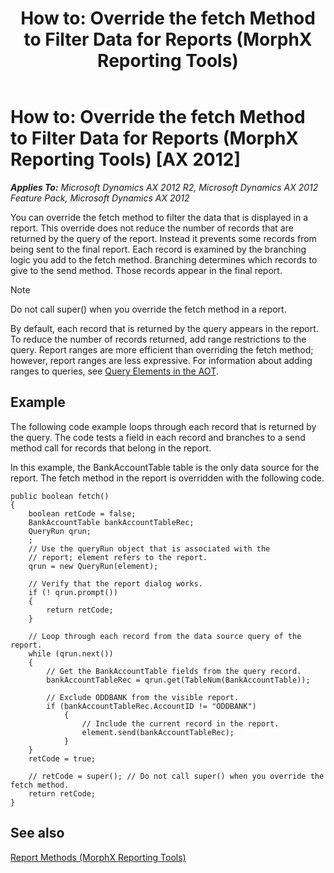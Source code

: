 ﻿---
title: 'How to: Override the fetch Method to Filter Data for Reports (MorphX Reporting Tools)'
TOCTitle: 'How to: Override the fetch Method to Filter Data for Reports'
ms:assetid: cc342c22-4a3c-423c-bd55-c18263e122c9
ms:mtpsurl: https://technet.microsoft.com/en-us/library/Bb395110(v=AX.60)
ms:contentKeyID: 35290365
ms.date: 11/07/2012
mtps_version: v=AX.60
---

# How to: Override the fetch Method to Filter Data for Reports (MorphX Reporting Tools) [AX 2012]


_**Applies To:** Microsoft Dynamics AX 2012 R2, Microsoft Dynamics AX 2012 Feature Pack, Microsoft Dynamics AX 2012_

You can override the fetch method to filter the data that is displayed in a report. This override does not reduce the number of records that are returned by the query of the report. Instead it prevents some records from being sent to the final report. Each record is examined by the branching logic you add to the fetch method. Branching determines which records to give to the send method. Those records appear in the final report.


> [!NOTE]
> <P>Do not call super() when you override the fetch method in a report.</P>



By default, each record that is returned by the query appears in the report. To reduce the number of records returned, add range restrictions to the query. Report ranges are more efficient than overriding the fetch method; however, report ranges are less expressive. For information about adding ranges to queries, see [Query Elements in the AOT](https://technet.microsoft.com/en-us/library/bb278121\(v=ax.60\)).

## Example

The following code example loops through each record that is returned by the query. The code tests a field in each record and branches to a send method call for records that belong in the report.

In this example, the BankAccountTable table is the only data source for the report. The fetch method in the report is overridden with the following code.

    public boolean fetch()
    {
        boolean retCode = false;
        BankAccountTable bankAccountTableRec;
        QueryRun qrun;
        ;
        // Use the queryRun object that is associated with the
        // report; element refers to the report.
        qrun = new QueryRun(element);
    
        // Verify that the report dialog works.
        if (! qrun.prompt())
        {
            return retCode;
        }
    
        // Loop through each record from the data source query of the report.
        while (qrun.next())
        {
            // Get the BankAccountTable fields from the query record.
            bankAccountTableRec = qrun.get(TableNum(BankAccountTable));
    
            // Exclude ODDBANK from the visible report.
            if (bankAccountTableRec.AccountID != "ODDBANK")
                {
                    // Include the current record in the report.
                    element.send(bankAccountTableRec);
                }
        }
        retCode = true;
    
        // retCode = super(); // Do not call super() when you override the fetch method.
        return retCode;
    }

## See also

[Report Methods (MorphX Reporting Tools)](report-methods-morphx-reporting-tools.md)

